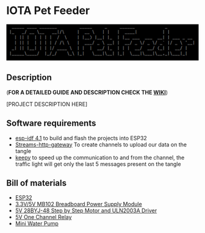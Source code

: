# IOTA Pet Feeder
![IOTA Pet Feeder](https://raw.githubusercontent.com/lukinias/iot_pet_feeder/main/images_and_videos/logo.png)

## Description
(**FOR A DETAILED GUIDE AND DESCRIPTION CHECK THE [WIKI](https://github.com/lukinias/iot_pet_feeder/wiki)**)

[PROJECT DESCRIPTION HERE]

## Software requirements

* [esp-idf 4.1](https://docs.espressif.com/projects/esp-idf/en/latest/esp32/get-started/index.html#step-2-get-esp-idf) to build and flash the projects into ESP32 
* [Streams-http-gateway](https://github.com/iot2tangle/Streams-http-gateway) To create channels to upload our data on the tangle
* [keepy](https://github.com/iot2tangle/Keepy) to speed up the communication to and from the channel, the traffic light will get only the last 5 messages present on the tangle

## Bill of materials

* [ESP32](https://www.ebay.es/itm/ESP32-Development-Board-ESP-32-38-pin-DevKitC-Layout-UK-Seller-/322484359954)
* [3.3V/5V MB102 Breadboard Power Supply Module](https://www.ebay.com/itm/3-3V-5V-MB102-Breadboard-Power-Supply-Module-For-Arduino-Board-/132474589080)
* [5V 28BYJ-48 Step by Step Motor and ULN2003A Driver](https://www.ebay.es/itm/Motore-Passo-Passo-5V-28BYJ-48-con-Driver-ULN2003A-Stepper-Motor-Arduino-Modulo-/263318331729)
* [5V One Channel Relay](https://www.ebay.es/itm/1-Channel-5V-Relay-Module-with-Optocoupler-H-L-High-Level-Triger-for-Arduino-/181862165569)
* [Mini Water Pump](https://www.ebay.com/itm/Mini-Bomba-Sumergible-de-Agua-DC-3V-120L-H-2-5v-6v-Arduino-Electronica-DIY-/222711711995)
